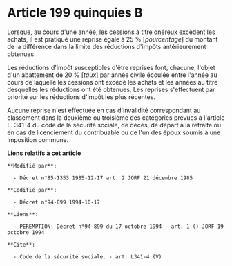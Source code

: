 # Article 199 quinquies B

Lorsque, au cours d'une année, les cessions à titre onéreux excèdent les achats, il est pratiqué une reprise égale à 25 %
[*pourcentage*] du montant de la différence dans la limite des réductions d'impôts antérieurement obtenues.

Les réductions d'impôt susceptibles d'être reprises font, chacune, l'objet d'un abattement de 20 % [*taux*] par année civile
écoulée entre l'année au cours de laquelle les cessions ont excédé les achats et les années au titre desquelles les
réductions ont été obtenues. Les reprises s'effectuent par priorité sur les réductions d'impôt les plus récentes.

Aucune reprise n'est effectuée en cas d'invalidité correspondant au classement dans la deuxième ou troisième des catégories
prévues à l'article L. 341-4 du code de la sécurité sociale, de décès, de départ à la retraite ou en cas de licenciement du
contribuable ou de l'un des époux soumis à une imposition commune.

**Liens relatifs à cet article**

	**Modifié par**:

	  - Décret n°85-1353 1985-12-17 art. 2 JORF 21 décembre 1985

	**Codifié par**:

	  - Décret n°94-899 1994-10-17

	**Liens**:

	  - PEREMPTION: Décret n°94-899 du 17 octobre 1994 - art. 1 () JORF 19 octobre 1994

	**Cite**:

	  - Code de la sécurité sociale. - art. L341-4 (V)
